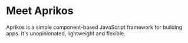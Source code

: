 # Meet Aprikos
Aprikos is a simple component-based JavaScript framework for building apps. It's unopinionated, lightweight and flexible. 
